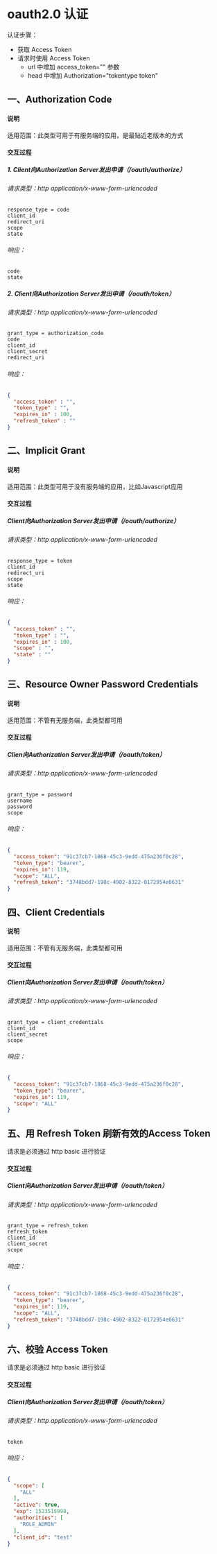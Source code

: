 # oauth2.0 认证
认证步骤：
- 获取 Access Token
- 请求时使用 Access Token
    - url 中增加 access_token="" 参数
    - head 中增加 Authorization="tokentype token"
## 一、Authorization Code
#### 说明
适用范围：此类型可用于有服务端的应用，是最贴近老版本的方式
#### 交互过程
##### 1. Client向Authorization Server发出申请（/oauth/authorize）
###### 请求类型：http application/x-www-form-urlencoded
    response_type = code
    client_id
    redirect_uri
    scope
    state
###### 响应：
    code
    state
##### 2. Client向Authorization Server发出申请（/oauth/token）
###### 请求类型：http application/x-www-form-urlencoded
    grant_type = authorization_code
    code
    client_id
    client_secret
    redirect_uri
###### 响应：
```json
{
  "access_token" : "",
  "token_type" : "",
  "expires_in" : 100,
  "refresh_token" : ""
}
```
## 二、Implicit Grant
#### 说明
适用范围：此类型可用于没有服务端的应用，比如Javascript应用
#### 交互过程
##### Client向Authorization Server发出申请（/oauth/authorize）
###### 请求类型：http application/x-www-form-urlencoded
    response_type = token
    client_id
    redirect_uri
    scope
    state
###### 响应：
```json
{
  "access_token" : "",
  "token_type" : "",
  "expires_in" : 100,
  "scope" : "",
  "state" : ""
}
```
## 三、Resource Owner Password Credentials
#### 说明
适用范围：不管有无服务端，此类型都可用
#### 交互过程
##### Clien向Authorization Server发出申请（/oauth/token）
###### 请求类型：http application/x-www-form-urlencoded
    grant_type = password
    username
    password
    scope
###### 响应：
```json
{
  "access_token": "91c37cb7-1868-45c3-9edd-475a236f0c28",
  "token_type": "bearer",
  "expires_in": 119,
  "scope": "ALL",
  "refresh_token": "3748bdd7-198c-4902-8322-0172954e0631"
}
```
## 四、Client Credentials
#### 说明
适用范围：不管有无服务端，此类型都可用
#### 交互过程
##### Client向Authorization Server发出申请（/oauth/token）
###### 请求类型：http application/x-www-form-urlencoded
    grant_type = client_credentials
    client_id
    client_secret
    scope
###### 响应：
```json
{
  "access_token": "91c37cb7-1868-45c3-9edd-475a236f0c28",
  "token_type": "bearer",
  "expires_in": 119,
  "scope": "ALL"
}
```
## 五、用 Refresh Token 刷新有效的Access Token
请求是必须通过 http basic 进行验证
#### 交互过程
##### Client向Authorization Server发出申请（/oauth/token）
###### 请求类型：http application/x-www-form-urlencoded
    grant_type = refresh_token
    refresh_token
    client_id
    client_secret
    scope
###### 响应：
```json
{
  "access_token": "91c37cb7-1868-45c3-9edd-475a236f0c28",
  "token_type": "bearer",
  "expires_in": 119,
  "scope": "ALL",
  "refresh_token": "3748bdd7-198c-4902-8322-0172954e0631"
}
```
## 六、校验 Access Token
请求是必须通过 http basic 进行验证
#### 交互过程
##### Client向Authorization Server发出申请（/oauth/token）
###### 请求类型：http application/x-www-form-urlencoded
    token
###### 响应：
```json
{
  "scope": [
    "ALL"
  ],
  "active": true,
  "exp": 1523515998,
  "authorities": [
    "ROLE_ADMIN"
  ],
  "client_id": "test"
}
```